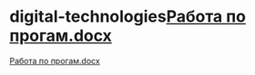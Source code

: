 # digital-technologies[Работа по прогам.docx](https://github.com/KorotkovGI/digital-technologies/files/10859122/default.docx)
[Работа по прогам.docx](https://github.com/KorotkovGI/digital-technologies/files/10859125/default.docx)
